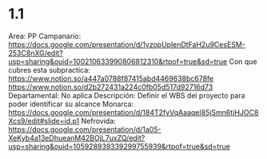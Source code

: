 # 1.1

Area: PP
Campanario: https://docs.google.com/presentation/d/1yzopUplenDtFaH2u9CesESM-253C8nXG/edit?usp=sharing&ouid=100210633990806812310&rtpof=true&sd=true
Con que cubres esta subpractica: https://www.notion.so/a447a0788f87415abd4469638bc678fe 
https://www.notion.so/d2b272431a224c0fb05d517d92716d73 
Departamental: No aplica
Descripción: Definir el WBS del proyecto para poder identificar su alcance 
Monarca: https://docs.google.com/presentation/d/184T2fyVqAaaqeI85jSmn6tjHJOC8Xcs9/edit#slide=id.p1 
Nefrovida: https://docs.google.com/presentation/d/1a05-XeKyb4a13eDhueanM42BOjL7uxZQ/edit?usp=sharing&ouid=105928939339299755939&rtpof=true&sd=true